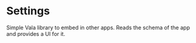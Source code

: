 # Settings

Simple Vala library to embed in other apps. Reads the schema of the app and provides a UI for it.
